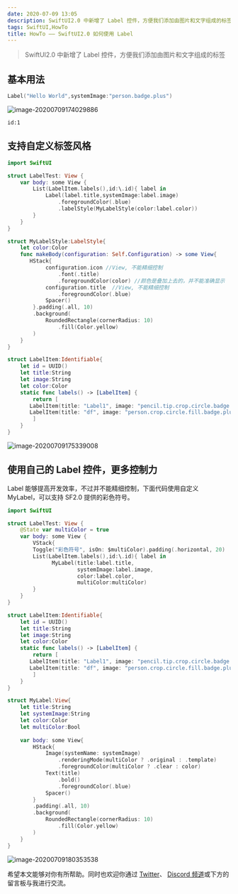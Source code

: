 ```yaml
---
date: 2020-07-09 13:05
description: SwiftUI2.0 中新增了 Label 控件，方便我们添加由图片和文字组成的标签。
tags: SwiftUI,HowTo
title: HowTo —— SwiftUI2.0 如何使用 Label
---
```


> SwiftUI2.0 中新增了 Label 控件，方便我们添加由图片和文字组成的标签

## 基本用法 ##

```swift
Label("Hello World",systemImage:"person.badge.plus")
```

![image-20200709174029886](https://cdn.fatbobman.com/howto-swiftui-label1.png)

```responser
id:1
```

## 支持自定义标签风格 ##

```swift
import SwiftUI

struct LabelTest: View {
    var body: some View {
        List(LabelItem.labels(),id:\.id){ label in
            Label(label.title,systemImage:label.image)
                .foregroundColor(.blue)
                .labelStyle(MyLabelStyle(color:label.color))
        }
    }
}

struct MyLabelStyle:LabelStyle{
    let color:Color
    func makeBody(configuration: Self.Configuration) -> some View{
       HStack{
            configuration.icon //View, 不能精细控制
                .font(.title)
                .foregroundColor(color) //颜色是叠加上去的，并不能准确显示
            configuration.title  //View, 不能精细控制
                .foregroundColor(.blue)
            Spacer()
        }.padding(.all, 10)
        .background(
            RoundedRectangle(cornerRadius: 10)
                .fill(Color.yellow)
        )
    }
}

struct LabelItem:Identifiable{
    let id = UUID()
    let title:String
    let image:String
    let color:Color
    static func labels() -> [LabelItem] {
        return [
       LabelItem(title: "Label1", image: "pencil.tip.crop.circle.badge.plus", color: .red),
       LabelItem(title: "df", image: "person.crop.circle.fill.badge.plus", color: .blue),
        ]
    }
}

```

![image-20200709175339008](https://cdn.fatbobman.com/howto-swiftui-label2.png)

## 使用自己的 Label 控件，更多控制力 ##

Label 能够提高开发效率，不过并不能精细控制，下面代码使用自定义 MyLabel，可以支持 SF2.0 提供的彩色符号。

```swift
import SwiftUI

struct LabelTest: View {
    @State var multiColor = true
    var body: some View {
        VStack{
        Toggle("彩色符号", isOn: $multiColor).padding(.horizontal, 20)
        List(LabelItem.labels(),id:\.id){ label in         
              MyLabel(title:label.title,
                      systemImage:label.image,
                      color:label.color,
                      multiColor:multiColor)
        }
    }
}

struct LabelItem:Identifiable{
    let id = UUID()
    let title:String
    let image:String
    let color:Color
    static func labels() -> [LabelItem] {
        return [
       LabelItem(title: "Label1", image: "pencil.tip.crop.circle.badge.plus", color: .red),
       LabelItem(title: "df", image: "person.crop.circle.fill.badge.plus", color: .blue),
        ]
    }
}

struct MyLabel:View{
    let title:String
    let systemImage:String
    let color:Color
    let multiColor:Bool
    
    var body: some View{
        HStack{
            Image(systemName: systemImage)
                .renderingMode(multiColor ? .original : .template)
                .foregroundColor(multiColor ? .clear : color)
            Text(title)
                .bold()
                .foregroundColor(.blue)
            Spacer()
        }
        .padding(.all, 10)
        .background(
            RoundedRectangle(cornerRadius: 10)
                .fill(Color.yellow)
        )
    }
}

```

![image-20200709180353538](https://cdn.fatbobman.com/howto-swiftui-label3.png)

希望本文能够对你有所帮助。同时也欢迎你通过 [Twitter](https://twitter.com/fatbobman)、 [Discord 频道](https://discord.gg/ApqXmy5pQJ)或下方的留言板与我进行交流。
